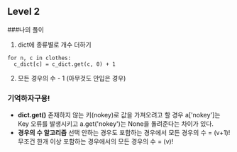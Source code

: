 ## Level 2
###나의 풀이
1. dict에 종류별로 개수 더하기
```{.python}
for n, c in clothes:
  c_dict[c] = c_dict.get(c, 0) + 1
```
2. 모든 경우의 수 - 1 (아무것도 안입은 경우)
 
### 기억하자구용!
- __dict.get()__
존재하지 않는 키(nokey)로 값을 가져오려고 할 경우 a['nokey']는 Key 오류를 발생시키고 a.get('nokey')는 None을 돌려준다는 차이가 있다.
- __경우의 수 알고리즘__
선택 안하는 경우도 포함하는 경우에서 모든 경우의 수 = (v+1)!
무조건 한개 이상 포함하는 경우에서의 모든 경우의 수 = (v)!

